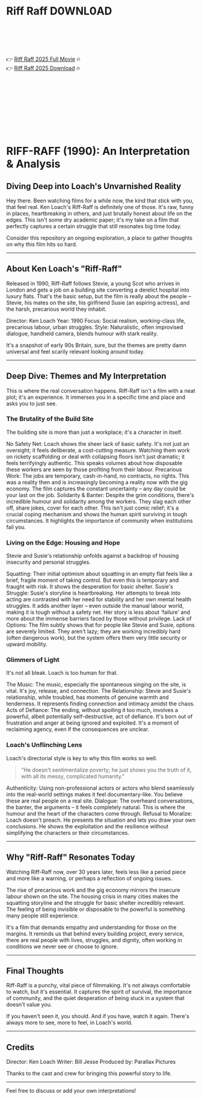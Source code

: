 # Riff Raff D0WNL0AD

<br><br><br><br>


👉 <a href="https://Luis-cororetko1974.github.io/itdleiwini/">Riff Raff 2025 Full Movie</a> 🔥
<br>
👉 <a href="https://Luis-cororetko1974.github.io/itdleiwini/">Riff Raff 2025 Download</a> 🔥


<br><br><br><br><br><br><br><br>



# RIFF-RAFF (1990): An Interpretation & Analysis

## Diving Deep into Loach's Unvarnished Reality

Hey there. Been watching films for a while now, the kind that stick with you, that feel real. Ken Loach's Riff-Raff is definitely one of those. It's raw, funny in places, heartbreaking in others, and just brutally honest about life on the edges. This isn't some dry academic paper; it's my take on a film that perfectly captures a certain struggle that still resonates big time today.

Consider this repository an ongoing exploration, a place to gather thoughts on why this film hits so hard.

---

## About Ken Loach's "Riff-Raff"

Released in 1990, Riff-Raff follows Stevie, a young Scot who arrives in London and gets a job on a building site converting a derelict hospital into luxury flats. That's the basic setup, but the film is really about the people – Stevie, his mates on the site, his girlfriend Susie (an aspiring actress), and the harsh, precarious world they inhabit.

   Director: Ken Loach
   Year: 1990
   Focus: Social realism, working-class life, precarious labour, urban struggles.
   Style: Naturalistic, often improvised dialogue, handheld camera, blends humour with stark reality.

It's a snapshot of early 90s Britain, sure, but the themes are pretty damn universal and feel scarily relevant looking around today.

---

## Deep Dive: Themes and My Interpretation

This is where the real conversation happens. Riff-Raff isn't a film with a neat plot; it's an experience. It immerses you in a specific time and place and asks you to just see.

### The Brutality of the Build Site

The building site is more than just a workplace; it's a character in itself.

   No Safety Net: Loach shows the sheer lack of basic safety. It's not just an oversight; it feels deliberate, a cost-cutting measure. Watching them work on rickety scaffolding or deal with collapsing floors isn't just dramatic; it feels terrifyingly authentic. This speaks volumes about how disposable these workers are seen by those profiting from their labour.
   Precarious Work: The jobs are temporary, cash-in-hand, no contracts, no rights. This was a reality then and is increasingly becoming a reality now with the gig economy. The film captures the constant uncertainty – any day could be your last on the job.
   Solidarity & Banter: Despite the grim conditions, there's incredible humour and solidarity among the workers. They slag each other off, share jokes, cover for each other. This isn't just comic relief; it's a crucial coping mechanism and shows the human spirit surviving in tough circumstances. It highlights the importance of community when institutions fail you.

### Living on the Edge: Housing and Hope

Stevie and Susie's relationship unfolds against a backdrop of housing insecurity and personal struggles.

   Squatting: Their initial optimism about squatting in an empty flat feels like a brief, fragile moment of taking control. But even this is temporary and fraught with risk. It shows the desperation for basic shelter.
   Susie's Struggle: Susie's storyline is heartbreaking. Her attempts to break into acting are contrasted with her need for stability and her own mental health struggles. It adds another layer – even outside the manual labour world, making it is tough without a safety net. Her story is less about 'failure' and more about the immense barriers faced by those without privilege.
   Lack of Options: The film subtly shows that for people like Stevie and Susie, options are severely limited. They aren't lazy; they are working incredibly hard (often dangerous work), but the system offers them very little security or upward mobility.

### Glimmers of Light

It's not all bleak. Loach is too human for that.

   The Music: The music, especially the spontaneous singing on the site, is vital. It's joy, release, and connection.
   The Relationship: Stevie and Susie's relationship, while troubled, has moments of genuine warmth and tenderness. It represents finding connection and intimacy amidst the chaos.
   Acts of Defiance: The ending, without spoiling it too much, involves a powerful, albeit potentially self-destructive, act of defiance. It's born out of frustration and anger at being ignored and exploited. It's a moment of reclaiming agency, even if the consequences are unclear.

### Loach's Unflinching Lens

Loach's directorial style is key to why this film works so well.

> "He doesn't sentimentalize poverty; he just shows you the truth of it, with all its messy, complicated humanity."

   Authenticity: Using non-professional actors or actors who blend seamlessly into the real-world settings makes it feel documentary-like. You believe these are real people on a real site.
   Dialogue: The overheard conversations, the banter, the arguments – it feels completely natural. This is where the humour and the heart of the characters come through.
   Refusal to Moralize: Loach doesn't preach. He presents the situation and lets you draw your own conclusions. He shows the exploitation and the resilience without simplifying the characters or their circumstances.

---

## Why "Riff-Raff" Resonates Today

Watching Riff-Raff now, over 30 years later, feels less like a period piece and more like a warning, or perhaps a reflection of ongoing issues.

   The rise of precarious work and the gig economy mirrors the insecure labour shown on the site.
   The housing crisis in many cities makes the squatting storyline and the struggle for basic shelter incredibly relevant.
   The feeling of being invisible or disposable to the powerful is something many people still experience.

It's a film that demands empathy and understanding for those on the margins. It reminds us that behind every building project, every service, there are real people with lives, struggles, and dignity, often working in conditions we never see or choose to ignore.

---

## Final Thoughts

Riff-Raff is a punchy, vital piece of filmmaking. It's not always comfortable to watch, but it's essential. It captures the spirit of survival, the importance of community, and the quiet desperation of being stuck in a system that doesn't value you.

If you haven't seen it, you should. And if you have, watch it again. There's always more to see, more to feel, in Loach's world.

---

## Credits

   Director: Ken Loach
   Writer: Bill Jesse
   Produced by: Parallax Pictures

Thanks to the cast and crew for bringing this powerful story to life.

---

Feel free to discuss or add your own interpretations!


